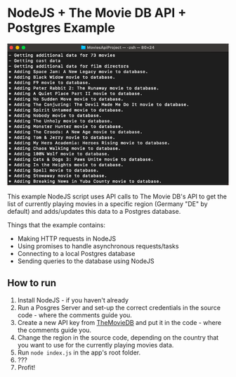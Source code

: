 # NodeJS + The Movie DB API + Postgres Example
![Screenshot of the app running on terminal](MoviesApiProject-screenshot.png)

This example NodeJS script uses API calls to The Movie DB's API to get the list of currently playing movies in a specific region (Germany "DE" by default) and adds/updates this data to a Postgres database.

Things that the example contains:
- Making HTTP requests in NodeJS
- Using promises to handle asynchronous requests/tasks
- Connecting to a local Postgres database
- Sending queries to the database using NodeJS

## How to run
1. Install NodeJS - if you haven't already
2. Run a Posgres Server and set-up the correct credentials in the source code - where the comments guide you.
3. Create a new API key from [TheMovieDB](https://www.themoviedb.org/documentation/api) and put it in the code - where the comments guide you.
4. Change the region in the source code, depending on the country that you want to use for the currently playing movies data.
5. Run `node index.js` in the app's root folder.
6. ???
7. Profit!